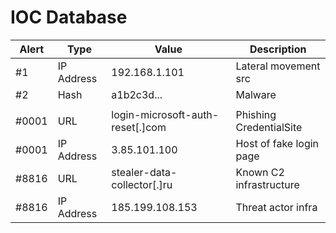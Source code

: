 # IOC Database

| Alert | Type       | Value            | Description          |
|-------|------------|------------------|----------------------|
| #1    | IP Address | 192.168.1.101    | Lateral movement src |
| #2    | Hash       | a1b2c3d...       | Malware              |
|       |            |                  |                        |
| #0001 | URL        | login-microsoft-auth-reset[.]com | Phishing CredentialSite |
| #0001 | IP Address | 3.85.101.100                    | Host of fake login page  |
| #8816 | URL        | stealer-data-collector[.]ru      | Known C2 infrastructure |
| #8816 | IP Address | 185.199.108.153                 | Threat actor infra       |
